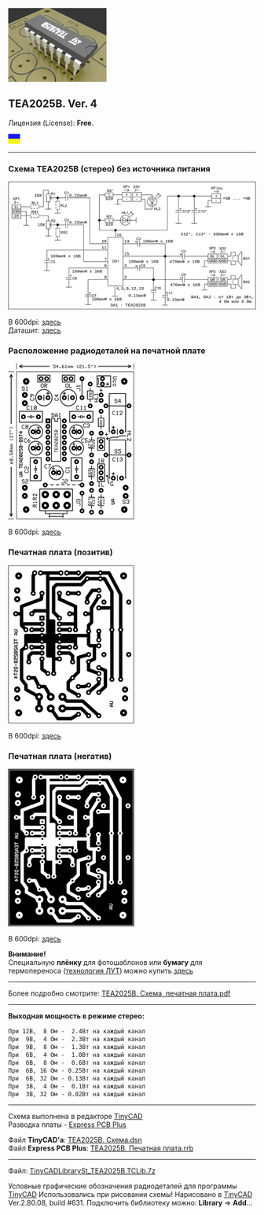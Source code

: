 <a href="https://github.com/drilnet/electronics/tree/master/AUDIO%20AMPLIFIER%20TEA2025B/TEA2025B.%20Animation">
<img src="https://github.com/drilnet/electronics/blob/master/AUDIO%20AMPLIFIER%20TEA2025B/TEA2025B.%20Animation/TEA2025B%2C%20contrast%20LQ.webp" title="Заставка к проекту! Лицензия (License): GNU GPL V3. (C) Демидов С.В.">
</a>

## TEA2025B. Ver. 4

Лицензия (License): **Free**.

![](https://github.com/drilnet/electronics/blob/master/UA.png)

<hr>

### Схема TEA2025B (стерео) без источника питания

![](https://github.com/drilnet/electronics/blob/master/AUDIO%20AMPLIFIER%20TEA2025B/TEA2025B.%20Ver.%204/%D0%98%D0%B7%D0%BE%D0%B1%D1%80%D0%B0%D0%B6%D0%B5%D0%BD%D0%B8%D1%8F%20-%20%D1%81%D1%85%D0%B5%D0%BC%D0%B0%2C%20%D0%BF%D0%B5%D1%87%D0%B0%D1%82%D0%BD%D0%B0%D1%8F%20%D0%BF%D0%BB%D0%B0%D1%82%D0%B0%2072dpi/TEA2025B.%20%D0%A1%D1%85%D0%B5%D0%BC%D0%B0.png)

В 600dpi: [здесь](https://github.com/drilnet/electronics/blob/master/AUDIO%20AMPLIFIER%20TEA2025B/TEA2025B.%20Ver.%204/%D0%98%D0%B7%D0%BE%D0%B1%D1%80%D0%B0%D0%B6%D0%B5%D0%BD%D0%B8%D1%8F%20-%20%D1%81%D1%85%D0%B5%D0%BC%D0%B0%2C%20%D0%BF%D0%B5%D1%87%D0%B0%D1%82%D0%BD%D0%B0%D1%8F%20%D0%BF%D0%BB%D0%B0%D1%82%D0%B0%20600dpi/TEA2025B.%20%D0%A1%D1%85%D0%B5%D0%BC%D0%B0.png)
<br>
Даташит: [здесь](https://github.com/drilnet/electronics/blob/master/AUDIO%20AMPLIFIER%20TEA2025B/TEA2025B.%20Datasheet/Datasheet.%20%D0%A3%D1%81%D0%B8%D0%BB%D0%B8%D1%82%D0%B5%D0%BB%D1%8C%20%D0%B7%D0%B2%D1%83%D0%BA%D0%BE%D0%B2%D0%BE%D0%B9%20%D1%87%D0%B0%D1%81%D1%82%D0%BE%D1%82%D1%8B%20TEA2025B%20(2.4%20%D0%92%D1%82%20%D1%81%D1%82%D0%B5%D1%80%D0%B5%D0%BE%2C%204.7%20%D0%92%D1%82%20%D0%BC%D0%BE%D0%BD%D0%BE).pdf)

### Расположение радиодеталей на печатной плате

![](https://github.com/drilnet/electronics/blob/master/AUDIO%20AMPLIFIER%20TEA2025B/TEA2025B.%20Ver.%204/%D0%98%D0%B7%D0%BE%D0%B1%D1%80%D0%B0%D0%B6%D0%B5%D0%BD%D0%B8%D1%8F%20-%20%D1%81%D1%85%D0%B5%D0%BC%D0%B0%2C%20%D0%BF%D0%B5%D1%87%D0%B0%D1%82%D0%BD%D0%B0%D1%8F%20%D0%BF%D0%BB%D0%B0%D1%82%D0%B0%2072dpi/TEA2025B.%20%D0%A0%D0%B0%D1%81%D0%BF%D0%BE%D0%BB%D0%BE%D0%B6%D0%B5%D0%BD%D0%B8%D0%B5%20%D0%BA%D0%BE%D0%BC%D0%BF%D0%BE%D0%BD%D0%B5%D0%BD%D1%82%D0%BE%D0%B2.png)

В 600dpi: [здесь](https://github.com/drilnet/electronics/blob/master/AUDIO%20AMPLIFIER%20TEA2025B/TEA2025B.%20Ver.%204/%D0%98%D0%B7%D0%BE%D0%B1%D1%80%D0%B0%D0%B6%D0%B5%D0%BD%D0%B8%D1%8F%20-%20%D1%81%D1%85%D0%B5%D0%BC%D0%B0%2C%20%D0%BF%D0%B5%D1%87%D0%B0%D1%82%D0%BD%D0%B0%D1%8F%20%D0%BF%D0%BB%D0%B0%D1%82%D0%B0%20600dpi/TEA2025B.%20%D0%A0%D0%B0%D1%81%D0%BF%D0%BE%D0%BB%D0%BE%D0%B6%D0%B5%D0%BD%D0%B8%D0%B5%20%D0%BA%D0%BE%D0%BC%D0%BF%D0%BE%D0%BD%D0%B5%D0%BD%D1%82%D0%BE%D0%B2.png)

### Печатная плата (позитив)

![](https://github.com/drilnet/electronics/blob/master/AUDIO%20AMPLIFIER%20TEA2025B/TEA2025B.%20Ver.%204/%D0%98%D0%B7%D0%BE%D0%B1%D1%80%D0%B0%D0%B6%D0%B5%D0%BD%D0%B8%D1%8F%20-%20%D1%81%D1%85%D0%B5%D0%BC%D0%B0%2C%20%D0%BF%D0%B5%D1%87%D0%B0%D1%82%D0%BD%D0%B0%D1%8F%20%D0%BF%D0%BB%D0%B0%D1%82%D0%B0%2072dpi/TEA2025B.%20%D0%9F%D0%B5%D1%87%D0%B0%D1%82%D0%BD%D0%B0%D1%8F%20%D0%BF%D0%BB%D0%B0%D1%82%D0%B0%20(%D0%9F).png)

В 600dpi: [здесь](https://github.com/drilnet/electronics/blob/master/AUDIO%20AMPLIFIER%20TEA2025B/TEA2025B.%20Ver.%204/%D0%98%D0%B7%D0%BE%D0%B1%D1%80%D0%B0%D0%B6%D0%B5%D0%BD%D0%B8%D1%8F%20-%20%D1%81%D1%85%D0%B5%D0%BC%D0%B0%2C%20%D0%BF%D0%B5%D1%87%D0%B0%D1%82%D0%BD%D0%B0%D1%8F%20%D0%BF%D0%BB%D0%B0%D1%82%D0%B0%20600dpi/TEA2025B.%20%D0%9F%D0%B5%D1%87%D0%B0%D1%82%D0%BD%D0%B0%D1%8F%20%D0%BF%D0%BB%D0%B0%D1%82%D0%B0%20(%D0%9F).png)

### Печатная плата (негатив)
![](https://github.com/drilnet/electronics/blob/master/AUDIO%20AMPLIFIER%20TEA2025B/TEA2025B.%20Ver.%204/%D0%98%D0%B7%D0%BE%D0%B1%D1%80%D0%B0%D0%B6%D0%B5%D0%BD%D0%B8%D1%8F%20-%20%D1%81%D1%85%D0%B5%D0%BC%D0%B0%2C%20%D0%BF%D0%B5%D1%87%D0%B0%D1%82%D0%BD%D0%B0%D1%8F%20%D0%BF%D0%BB%D0%B0%D1%82%D0%B0%2072dpi/TEA2025B.%20%D0%9F%D0%B5%D1%87%D0%B0%D1%82%D0%BD%D0%B0%D1%8F%20%D0%BF%D0%BB%D0%B0%D1%82%D0%B0%20(%D0%9D).png)

В 600dpi: [здесь](https://github.com/drilnet/electronics/blob/master/AUDIO%20AMPLIFIER%20TEA2025B/TEA2025B.%20Ver.%204/%D0%98%D0%B7%D0%BE%D0%B1%D1%80%D0%B0%D0%B6%D0%B5%D0%BD%D0%B8%D1%8F%20-%20%D1%81%D1%85%D0%B5%D0%BC%D0%B0%2C%20%D0%BF%D0%B5%D1%87%D0%B0%D1%82%D0%BD%D0%B0%D1%8F%20%D0%BF%D0%BB%D0%B0%D1%82%D0%B0%20600dpi/TEA2025B.%20%D0%9F%D0%B5%D1%87%D0%B0%D1%82%D0%BD%D0%B0%D1%8F%20%D0%BF%D0%BB%D0%B0%D1%82%D0%B0%20(%D0%9D).png)

**Внимание!**
<br>
Специальную **плёнку** для фотошаблонов или **бумагу** для термопереноса ([технология ЛУТ](https://uk.wikipedia.org/wiki/Лазерно-праскова_технологія "Украинская Википедия")) можно купить [здесь](https://voron.ua/catalog/materials-for-production-and-repair/materials-for-pcb-manufacturing/printer_film "https://voron.ua/")

<hr>

Более подробно смотрите: [TEA2025B. Схема, печатная плата.pdf](https://github.com/drilnet/electronics/blob/master/AUDIO%20AMPLIFIER%20TEA2025B/TEA2025B.%20Ver.%204/TEA2025B.%20%D0%A1%D1%85%D0%B5%D0%BC%D0%B0%2C%20%D0%BF%D0%B5%D1%87%D0%B0%D1%82%D0%BD%D0%B0%D1%8F%20%D0%BF%D0%BB%D0%B0%D1%82%D0%B0.pdf)

<hr>

**Выходная мощность в режиме стерео:**

```
При 12В,  8 Ом -  2.4Вт на каждый канал
При  9В,  4 Ом -  2.3Вт на каждый канал
При  9В,  8 Ом -  1.3Вт на каждый канал
При  6В,  4 Ом -  1.0Вт на каждый канал
При  6В,  8 Ом -  0.6Вт на каждый канал
При  6В, 16 Ом - 0.25Вт на каждый канал
При  6В, 32 Ом - 0.13Вт на каждый канал
При  3В,  4 Ом -  0.1Вт на каждый канал
При  3В, 32 Ом - 0.02Вт на каждый канал
```

<hr>

Схема выполнена в редакторе [TinyCAD](https://www.tinycad.net)
<br>
Разводка платы - [Express PCB Plus](https://www.expresspcb.com)

Файл **TinyCAD'а**: [TEA2025B. Схема.dsn](https://github.com/drilnet/electronics/blob/master/AUDIO%20AMPLIFIER%20TEA2025B/TEA2025B.%20Ver.%204/%D0%A4%D0%B0%D0%B9%D0%BB%D1%8B%20dsn%2C%20rrb/TEA2025B.%20%D0%A1%D1%85%D0%B5%D0%BC%D0%B0.dsn)
<br>
Файл **Express PCB Plus**: [TEA2025B. Печатная плата.rrb](https://github.com/drilnet/electronics/blob/master/AUDIO%20AMPLIFIER%20TEA2025B/TEA2025B.%20Ver.%204/%D0%A4%D0%B0%D0%B9%D0%BB%D1%8B%20dsn%2C%20rrb/TEA2025B.%20%D0%9F%D0%B5%D1%87%D0%B0%D1%82%D0%BD%D0%B0%D1%8F%20%D0%BF%D0%BB%D0%B0%D1%82%D0%B0.rrb)

<hr>

Файл: [TinyCADLibrarySt_TEA2025B.TCLib.7z](https://github.com/drilnet/electronics/blob/master/AUDIO%20AMPLIFIER%20TEA2025B/TEA2025B.%20Ver.%204/TinyCADLibrarySt_TEA2025B.TCLib.7z)

Условные графические обозначения радиодеталей для программы [TinyCAD](https://www.tinycad.net/)
Использовались при рисовании схемы!
Нарисовано в [TinyCAD](https://www.tinycad.net/) Ver.2.80.08, build #631. 
Подключить библиотеку можно: **Library** => **Add**...
